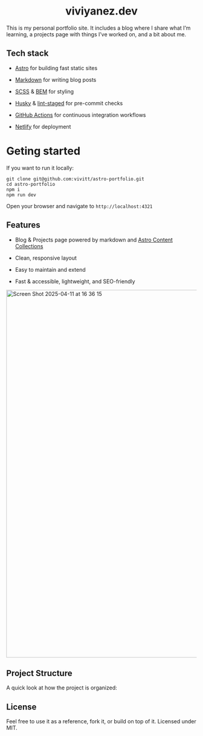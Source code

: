 <div align='center'>
  <h1>viviyanez.dev</h1>    
</div>

This is my personal portfolio site. It includes a blog where I share what I’m learning, a projects page with things I’ve worked on, and a bit about me.

## Tech stack
* [Astro](https://astro.build/) for building fast static sites

* [Markdown](https://www.markdownguide.org/) for writing blog posts

* [SCSS](https://sass-lang.com/documentation/syntax/) & [BEM](https://getbem.com/) for styling

* [Husky](https://typicode.github.io/husky/) & [lint-staged](https://www.npmjs.com/package/lint-staged) for pre-commit checks

* [GitHub Actions](https://github.com/features/actions) for continuous integration workflows

* [Netlify](https://www.netlify.com/) for deployment

# Geting started

If you want to run it locally:

```
git clone git@github.com:vivitt/astro-portfolio.git
cd astro-portfolio
npm i
npm run dev
```
Open your browser and navigate to `http://localhost:4321`

## Features
* Blog & Projects page powered by markdown and [Astro Content Collections](https://docs.astro.build/en/guides/content-collections/)

* Clean, responsive layout

* Easy to maintain and extend

* Fast & accessible, lightweight, and SEO-friendly

<img width="972" alt="Screen Shot 2025-04-11 at 16 36 15" src="https://github.com/user-attachments/assets/8572d5ba-3a67-41de-8632-7df460ad0d7b" />

## Project Structure

A quick look at how the project is organized:


## License
Feel free to use it as a reference, fork it, or build on top of it. Licensed under MIT.
